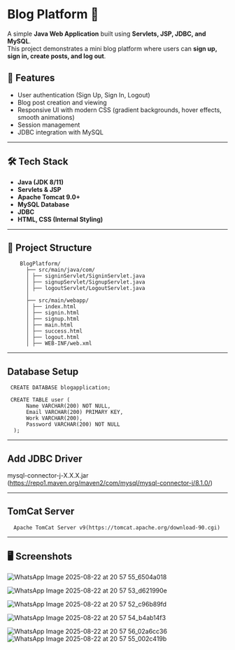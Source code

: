 # Blog Platform 📝  

A simple **Java Web Application** built using **Servlets, JSP, JDBC, and MySQL**.  
This project demonstrates a mini blog platform where users can **sign up, sign in, create posts, and log out**.

## 🚀 Features
- User authentication (Sign Up, Sign In, Logout)  
- Blog post creation and viewing  
- Responsive UI with modern CSS (gradient backgrounds, hover effects, smooth animations)  
- Session management  
- JDBC integration with MySQL  

---

## 🛠️ Tech Stack
- **Java (JDK 8/11)**  
- **Servlets & JSP**  
- **Apache Tomcat 9.0+**  
- **MySQL Database**  
- **JDBC**  
- **HTML, CSS (Internal Styling)**  

---

## 📂 Project Structure

        BlogPlatform/
          ├── src/main/java/com/
          │ ├── signinServlet/SigninServlet.java
          │ ├── signupServlet/SignupServlet.java
          │ ├── logoutServlet/LogoutServlet.java
          │
          ├── src/main/webapp/
          │ ├── index.html
          │ ├── signin.html
          │ ├── signup.html
          │ ├── main.html
          │ ├── success.html
          │ ├── logout.html
          │ ├── WEB-INF/web.xml

---

## Database Setup

     CREATE DATABASE blogapplication;

     CREATE TABLE user (
          Name VARCHAR(200) NOT NULL,
          Email VARCHAR(200) PRIMARY KEY,
          Work VARCHAR(200),
          Password VARCHAR(200) NOT NULL
      );

---

## Add JDBC Driver
   mysql-connector-j-X.X.X.jar (https://repo1.maven.org/maven2/com/mysql/mysql-connector-j/8.1.0/)

---

## TomCat Server

      Apache TomCat Server v9(https://tomcat.apache.org/download-90.cgi)

---

## 🖥️ Screenshots

![WhatsApp Image 2025-08-22 at 20 57 55_6504a018](https://github.com/user-attachments/assets/68e3b2fd-248c-450a-8988-7a0cd6868260)

![WhatsApp Image 2025-08-22 at 20 57 53_d621990e](https://github.com/user-attachments/assets/55a3883d-ca8b-442e-b6f4-9eb40b07084e)

![WhatsApp Image 2025-08-22 at 20 57 52_c96b89fd](https://github.com/user-attachments/assets/87d390fe-b6f3-413b-9bd1-f4be437aa879)

![WhatsApp Image 2025-08-22 at 20 57 54_b4ab14f3](https://github.com/user-attachments/assets/8ccc6047-6a68-439f-8abd-808389495eaa)

![WhatsApp Image 2025-08-22 at 20 57 56_02a6cc36](https://github.com/user-attachments/assets/fa672a6c-c7f5-480e-aa19-9f987fa5f6a7)   ![WhatsApp Image 2025-08-22 at 20 57 55_002c419b](https://github.com/user-attachments/assets/d757536e-862e-4694-97a8-e0cafd726576)






      
      
        
